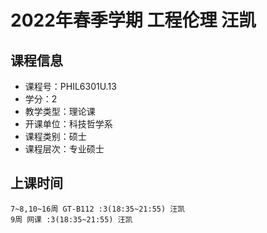 # 2022年春季学期 工程伦理 汪凯






## 课程信息

- 课程号：PHIL6301U.13
- 学分：2
- 教学类型：理论课
- 开课单位：科技哲学系
- 课程类别：硕士
- 课程层次：专业硕士

## 上课时间

```
7~8,10~16周 GT-B112 :3(18:35~21:55) 汪凯
9周 网课 :3(18:35~21:55) 汪凯
```

